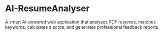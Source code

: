 # AI-ResumeAnalyser
A smart AI-powered web application that analyzes PDF resumes, matches keywords, calculates a score, and generates professional feedback reports.

